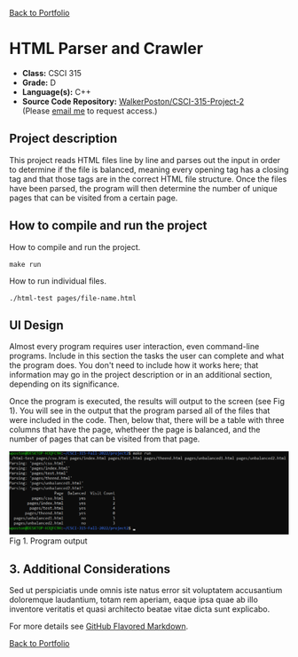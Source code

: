 [Back to Portfolio](./)

HTML Parser and Crawler
===============

-   **Class:** CSCI 315
-   **Grade:** D
-   **Language(s):** C++
-   **Source Code Repository:** [WalkerPoston/CSCI-315-Project-2](https://github.com/WalkerPoston/CSCI-315-Project-2)  
    (Please [email me](mailto:walkerposton@gmail.com?subject=GitHub%20Access) to request access.)

## Project description

This project reads HTML files line by line and parses out the input in order to determine if the file is balanced, meaning every opening tag has a closing tag and that those tags are in the correct HTML file structure. Once the files have been parsed, the program will then determine the number of unique pages that can be visited from a certain page.

## How to compile and run the project

How to compile and run the project.

```
make run
```

How to run individual files.

```
./html-test pages/file-name.html
```


## UI Design

Almost every program requires user interaction, even command-line programs. Include in this section the tasks the user can complete and what the program does. You don't need to include how it works here; that information may go in the project description or in an additional section, depending on its significance.

Once the program is executed, the results will output to the screen (see Fig 1). You will see in the output that the program parsed all of the files that were included in the code. Then, below that, there will be a table with three columns that have the page, whetheer the page is balanced, and the number of pages that can be visited from that page. 

![screenshot](images/Project-2-exe.png)  
Fig 1. Program output


## 3. Additional Considerations

Sed ut perspiciatis unde omnis iste natus error sit voluptatem accusantium doloremque laudantium, totam rem aperiam, eaque ipsa quae ab illo inventore veritatis et quasi architecto beatae vitae dicta sunt explicabo. 

For more details see [GitHub Flavored Markdown](https://guides.github.com/features/mastering-markdown/).

[Back to Portfolio](./)
